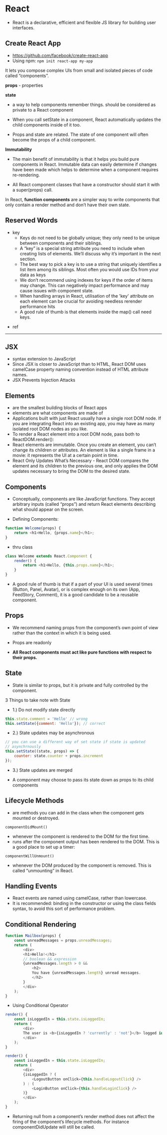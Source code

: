 # React
- React is a declarative, efficient and flexible JS library for building user interfaces.

## Create React App
- https://github.com/facebook/create-react-app
- Using npm: ```npm init react-app my-app```

It lets you compose complex UIs from small and isolated pieces of code called “components”.



**props** - properties

**state**
- a way to help components remember things. should be considered as private to a React component
- When you call setState in a component, React automatically updates the child components inside of it too.

- Props and state are related. The state of one component will often become the props of a child component.

**Immutability**
- The main benefit of immutability is that it helps you build pure components in React. Immutable data can easily determine if changes have been made which helps to determine when a component requires re-rendering.

- All React component classes that have a constructor should start it with a super(props) call.

In React, **function components** are a simpler way to write components that only contain a render method and don’t have their own state.

## Reserved Words
- key
    - Keys do not need to be globally unique; they only need to be unique between components and their siblings.
    -  A “key” is a special string attribute you need to include when creating lists of elements. We’ll discuss why it’s important in the next section.
    - The best way to pick a key is to use a string that uniquely identifies a list item among its siblings. Most often you would use IDs from your data as keys
    - We don’t recommend using indexes for keys if the order of items may change. This can negatively impact performance and may cause issues with component state.
    - When handling arrays in React, utilisation of the 'key' attribute on each element can be crucial for avoiding needless rerender performance hits
    - A good rule of thumb is that elements inside the map() call need keys.

* ref
---
## JSX
- syntax extension to JavaScript
- Since JSX is closer to JavaScript than to HTML, React DOM uses camelCase property naming convention instead of HTML attribute names.
- JSX Prevents Injection Attacks

## Elements
- are the smallest building blocks of React apps
- elements are what components are made of
- Applications built with just React usually have a single root DOM node. If you are integrating React into an existing app, you may have as many isolated root DOM nodes as you like.
- To render a React element into a root DOM node, pass both to ReactDOM.render():
- React elements are immutable. Once you create an element, you can’t change its children or attributes. An element is like a single frame in a movie: it represents the UI at a certain point in time.
- React Only Updates What’s Necessary - React DOM compares the element and its children to the previous one, and only applies the DOM updates necessary to bring the DOM to the desired state.

## Components
- Conceptually, components are like JavaScript functions. They accept arbitrary inputs (called “props”) and return React elements describing what should appear on the screen.

- Defining Components:
```js
function Welcome(props) {
    return <h1>Hello, {props.name}</h1>;
}
```
- thru class
```js
class Welcome extends React.Component {
    render() {
        return <h1>Hello, {this.props.name}</h1>;
    }
}
```

- A good rule of thumb is that if a part of your UI is used several times (Button, Panel, Avatar), or is complex enough on its own (App, FeedStory, Comment), it is a good candidate to be a reusable component.

## Props
- We recommend naming props from the component’s own point of view rather than the context in which it is being used.
- Props are readonly

- **All React components must act like pure functions with respect to their props.**

## State
- State is similar to props, but it is private and fully controlled by the component.

3 Things to take note with State
- 1.) Do not modify state directly
```js
this.state.comment = 'Hello' // wrong
this.setState({comment: 'Hello'}); // correct
```
- 2.) State updates may be asynchronous
```js
// you can use a different way of set state if state is updated
// asynchrnously
this.setState((state, props) => {
    counter: state.counter + props.increment
});
```
- 3.) State updates are merged

- A component may choose to pass its state down as props to its child components

## Lifecycle Methods
- are methods you can add in the class when the component gets mounted or destroyed.

```componentDidMount()```
- whenever the component is rendered to the DOM for the first time.
- runs after the component output has been rendered to the DOM. This is a good place to set up a timer:

```componentWillUnmount()```
- whenever the DOM produced by the component is removed. This is called “unmounting” in React.

## Handling Events
- React events are named using camelCase, rather than lowercase.
- It is recommended: binding in the constructor or using the class fields syntax, to avoid this sort of performance problem.

## Conditional Rendering
```js
function Mailbox(props) {
    const unreadMessages = props.unreadMessages;
    return (
        <div>
        <h1>Hello!</h1>
        // boolean && expression
        {unreadMessages.length > 0 &&
            <h2>
            You have {unreadMessages.length} unread messages.
            </h2>
        }
        </div>
    );
}
```
- Using Conditional Operator
```js
render() {
    const isLoggedIn = this.state.isLoggedIn;
    return (
        <div>
        The user is <b>{isLoggedIn ? 'currently' : 'not'}</b> logged in.
        </div>
    );
}
```
```js
render() {
    const isLoggedIn = this.state.isLoggedIn;
    return (
        <div>
        {isLoggedIn ? (
            <LogoutButton onClick={this.handleLogoutClick} />
        ) : (
            <LoginButton onClick={this.handleLoginClick} />
        )}
        </div>
    );
}
```
- Returning null from a component’s render method does not affect the firing of the component’s lifecycle methods. For instance componentDidUpdate will still be called.